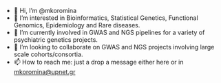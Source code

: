 - 👋 Hi, I’m @mkoromina
- 👀 I’m interested in Bioinformatics, Statistical Genetics, Functional Genomics, Epidemiology and Rare diseases.
- 🌱 I’m currently involved in GWAS and NGS pipelines for a variety of psychiatric genetics projects.
- 💞️ I’m looking to collaborate on GWAS and NGS projects involving large scale cohorts/consortia.
- 📫 How to reach me: just a drop a message either here or in mkoromina@upnet.gr

<!---
mkoromina/mkoromina is a ✨ special ✨ repository because its `README.md` (this file) appears on your GitHub profile.
You can click the Preview link to take a look at your changes.
--->
